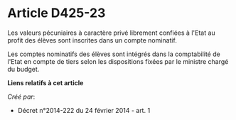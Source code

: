 # Article D425-23

Les valeurs pécuniaires à caractère privé librement confiées à l'Etat au profit des élèves sont inscrites dans un compte
nominatif. 

Les comptes nominatifs des élèves sont intégrés dans la comptabilité de l'Etat en compte de tiers selon les dispositions
fixées par le ministre chargé du budget.

**Liens relatifs à cet article**

_Créé par_:

  - Décret n°2014-222 du 24 février 2014 - art. 1
